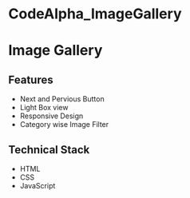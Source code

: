 # CodeAlpha_ImageGallery
<h1>Image Gallery</h1>
<h2>Features</h2>
<ul>
   <li>Next and Pervious Button</li>
   <li>Light Box view</li>
   <li>Responsive Design</li>
   <li>Category wise Image Filter</li>
</ul>
<h2>Technical Stack</h2>
<ul>
   <li>HTML</li>
   <li>CSS</li>
   <li>JavaScript</li>
</ul>
